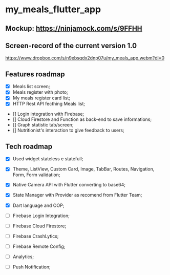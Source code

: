 # my_meals_flutter_app

## Mockup: https://ninjamock.com/s/9FFHH

## Screen-record of the current version 1.0
https://www.dropbox.com/s/n9ebsqdx2dnp07u/my_meals_app.webm?dl=0

## Features roadmap
- [x] Meals list screen;
- [x] Meals register with photo;
- [x] My meals register card list;
- [x] HTTP Rest API fecthing Meals list;
- [] Login integration with Firebase;
- [] Cloud Firestore and Function as back-end to save informations;
- [] Graph statistic tab/screen;
- [] Nutritionist's interaction to give feedback to users;

## Tech roadmap
- [x] Used widget stateless e statefull;
- [x] Theme, ListView, Custom Card, Image, TabBar, Routes, Navigation, Form, Form validation;
- [x] Native Camera API with Flutter converting to base64;
- [x] State Manager with Provider as recomend from Flutter Team;
- [x] Dart language and OOP;

- [ ] Firebase Login Integration;
- [ ] Firebase Cloud Firestore;
- [ ] Firebase CrashLytics;
- [ ] Firebase Remote Config;
- [ ] Analytics;
- [ ] Push Notification;

